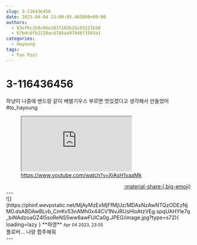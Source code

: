 ```yaml
---
slug: 3-116436456
date: 2023-04-04 23:00:05.465000+09:00
authors:
  - 83ef6c2b9c6be103f102b15c03221b50
  - 67b4c6fb2220ac6705aa97046f3503a1
categories:
  - Hayoung
tags:
  - Fan Post
---
```


# 3-116436456

<div class="post-container" markdown="1">
<div class="content-container md-sidebar__scrollwrap" markdown="1">

하냥이 나중에 밴드랑 같이 베텔기우스 부르면 멋있겠다고 생각해서 만들었어<br>\#to_hayoung 

<figure class="snippet" markdown="1">
<iframe src="https://www.youtube.com/embed/XiAsH1yaaMk" title="What is this"></iframe>
<a href="https://www.youtube.com/watch?v=XiAsH1yaaMk">https://www.youtube.com/watch?v=XiAsH1yaaMk</a>
</figure>



</div>
</div>

<div style="text-align: right;" markdown="1">
<a href="https://weverse.io/fromis9/fanpost/3-116436456" style="text-align: right;">:material-share:{.big-emoji}</a>
</div>
---

<div class="comments-container md-sidebar__scrollwrap" markdown="1">
<div class="comment" markdown="1">
<div class='id-container' markdown="1">
![](https://phinf.wevpstatic.net/MjAyMzExMjFfMjUz/MDAxNzAwNTQzODEzNjM0.dsABDAwBLvb_CmKv53nAMh0x44CV1NvJRUsHloAtzVEg.spqUAHYle7q_biNAdzoaGZ4l5soReNS5ww6awFUlCa0g.JPEG/image.jpg?type=s72){ loading=lazy }
**<span class="artist">하영</span>** <small>Apr 04 2023, 23:05</small><br>
</div>
<div class='comment-body' markdown="1">
플로버… 나랑 합주해줘
</div>
</div>
</div>
---
